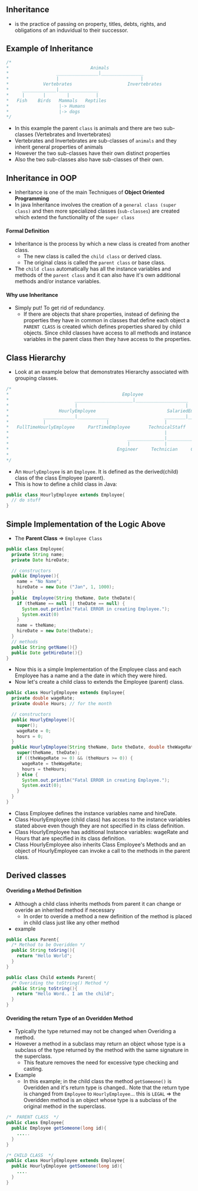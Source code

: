 ## Inheritance
* is the practice of passing on property, titles, debts, rights, and obligations of an induvidual to their successor.

## Example of Inheritance
```java
/*
*                               Animals
*                  ________________|________________
*                  |                               |
*             Vertebrates                     Invertebrates
*     _____________|_______________                
*     |       |        |          |
*   Fish    Birds   Mammals   Reptiles
*                   |-> Humans
*                   |-> dogs
*/
```
* In this example the parent `class` is animals and there are two sub-classes (Vertebrates and Invertebrates)
* Vertebrates and Invertebrates are sub-classes of `animals` and they inherit general properties of animals
* However the two sub-classes have their own distinct properties
* Also the two sub-classes also have sub-classes of their own.

## Inheritance in OOP
* Inheritance is one of the main Techniques of **Object Oriented Programming**
* In java Inheritance involves the creation of a `general class (super class)` and then more specialized classes (`sub-classes`) are created which extend the functionality of the `super class`

#### Formal Definition
* Inheritance is the process by which a new class is created from another class.
  * The new class is called the `child class` or derived class.
  * The original class is called the `parent class` or base class.
* The `child class` automatically has all the instance variables and methods of the `parent class` and it can also have it's own additional methods and/or instance variables.

#### Why use Inheritance
* Simply put! To get rid of redundancy.
  * If there are objects that share properties, instead of defining the properties they have in common in classes that define each object a `PARENT CLASS` is created which defines properties shared by child objects. Since child classes have access to all methods and instance variables in the parent class then they have access to the properties.

## Class Hierarchy
* Look at an example below that demonstrates Hierarchy associated with grouping classes.

```java
/*
*                                           Employee
*                         ______________________|____________________
*                         |                                         |
*                   HourlyEmployee                           SalariedEmployee
*             ____________|____________                     ________|________              
*             |                       |                     |               |
*   FullTimeHourlyEmployee     PartTimeEmployee       TechnicalStaff    Executive
*                                                           |
*                                             ______________|________________
*                                             |             |               |
*                                         Engineer     Technician     ClericalStaff
*                  
*/
```
* An `HourlyEmployee` is an `Employee`. It is defined as the derived(child) class of the class Employee (parent).
* This is how to define a child class in Java:

```java
public class HourlyEmployee extends Employee{
  // do stuff
}
```

## Simple Implementation of the Logic Above
* The **Parent Class** => `Employee Class`

```java
public class Employee{
  private String name;
  private Date hireDate;

  // constructors
  public Employee(){
    name = "No Name";
    hireDate = new Date ("Jan", 1, 1000);
  }
  public  Employee(String theName, Date theDate){
    if (theName == null || theDate == null) {
      System.out.println("Fatal ERROR in creating Employee.");
      System.exit(0)
    }
    name = theName;
    hireDate = new Date(theDate);
  }
  // methods
  public String getName(){}
  public Date getHireDate(){}
}
```
* Now this is a simple Implementation of the Employee class and each Employee has a name and a the date in which they were hired.
* Now let's create a child class to extends the Employee (parent) class.

```java
public class HourlyEmployee extends Employee{
  private double wageRate;
  private double Hours; // for the month

  // constructors
  public HourlyEmployee(){
    super();
    wageRate = 0;
    hours = 0;
  }
  public HourlyEmployee(String theName, Date theDate, double theWageRate, double theHours){
    super(theName, theDate);
    if ((theWageRate >= 0) && (theHours >= 0)) {
      wageRate = theWageRate;
      hours = theHours;
    } else {
      System.out.println("Fatal ERROR in creating Employee.");
      System.exit(0);
    }
  }
}
```
* Class Employee defines the instance variables name and hireDate.
* Class HourlyEmployee (child class) has access to the instance variables stated above even though they are not specified in its class definition.
* Class HourlyEmployee has additional Instance variables: wageRate and Hours that are specified in its class definition.
* Class HourlyEmployee also inherits Class Employee's Methods and an object of HourlyEmployee can invoke a call to the methods in the parent class.

## Derived classes

#### Overiding a Method Definition
* Although a child class inherits methods from parent it can change or overide an inherited method if necessary
  * In order to overide a method a new definition of the method is placed in child class just like any other method
* example
```java
public class Parent{
  /* Method to be Overidden */
  public String toSring(){
    return "Hello World";
  }
}

public class Child extends Parent{
  /* Overiding the toString() Method */
  public String toString(){
    return "Hello Word.. I am the child";
  }
}

```

#### Overiding the return Type of an Overidden Method
* Typically the type returned may not be changed when Overiding a method.
* However a method in a subclass may return an object whose type is a subclass of the type returned by the method with the same signature in the superclass.
  * This feature removes the need for excessive type checking and casting.
* Example
  * In this example; in the child class the method `getSomeone()` is Overidden and it's return type is changed.. Note that the return type is changed from `Employee` to `HourlyEmployee`... this is `LEGAL` => the Overidden method is an object whose type is a subclass of the original method in the superclass.
```java
/*  PARENT CLASS  */
public class Employee{
  public Employee getSomeone(long id){
    .....
  }
}

/* CHILD CLASS  */
public class HourlyEmployee extends Employee{
  public HourlyEmployee getSomeone(long id){
    ....
  }
}
```
